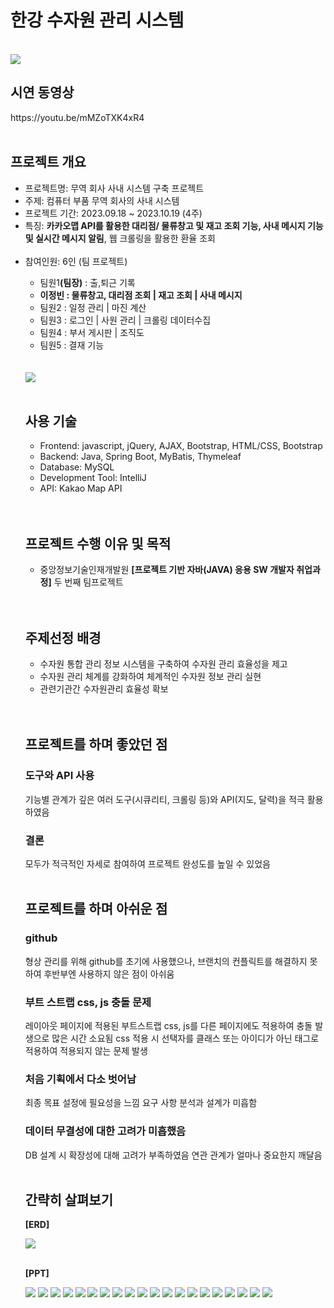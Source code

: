<h1>한강 수자원 관리 시스템</h1><br>
<img src="https://github.com/jungkong76/Gis_hanrivertp/assets/145302179/821f3d77-95f1-4129-8f37-e962342bce5a"/>

<h2>시연 동영상</h2>
https://youtu.be/mMZoTXK4xR4
<br/><br/>

<h2>프로젝트 개요</h2>
<ul>
<li>프로젝트명: 무역 회사 사내 시스템 구축 프로젝트</li>
<li>주제: 컴퓨터 부품 무역 회사의 사내 시스템</li>
<li>프로젝트 기간: 2023.09.18 ~ 2023.10.19 (4주)</li>
<li>특징: <strong>카카오맵 API를 활용한 대리점/ 물류창고 및 재고 조회 기능, 사내 메시지 기능 및 실시간 메시지 알림</strong>, 웹 크롤링을 활용한 환율 조회</li><br/>
<li>참여인원: 6인 (팀 프로젝트)</li>
  <ul>
  <li>팀원1<strong>(팀장)</strong> : 출,퇴근 기록</li>
  <li><strong>이정빈 : 물류창고, 대리점 조회 | 재고 조회 | 사내 메시지</strong></li>
  <li>팀원2 : 일정 관리 | 마진 계산</li>
  <li>팀원3 : 로그인 | 사원 관리 | 크롤링 데이터수집</li>
  <li>팀원4 : 부서 게시판 | 조직도</li>
  <li>팀원5 : 결재 기능</li></ul>
  <br><br>

<img src="https://github.com/jungkong76/OMZTeam2023/assets/145302179/390e617c-891f-4abf-841f-884f85d7e0f2"/>
<br><br>

<h2>사용 기술</h2>
<ul>
<li>Frontend: javascript, jQuery, AJAX, Bootstrap, HTML/CSS, Bootstrap</li>
<li>Backend: Java, Spring Boot, MyBatis, Thymeleaf</li>
<li>Database: MySQL</li>
<li>Development Tool: IntelliJ</li>
<li>API: Kakao Map API</li>
</ul>
<br><br>

<h2>프로젝트 수행 이유 및 목적</h2>
<ul>
  <li>중앙정보기술인재개발원 <strong>[프로젝트 기반 자바(JAVA) 응용 SW 개발자 취업과정]</strong> 두 번째 팀프로젝트</li>
</ul>
<br><br>

<h2>주제선정 배경</h2>
<ul>
<li>수자원 통합 관리 정보 시스템을 구축하여 수자원 관리 효율성을 제고</li>
  <li>수자원 관리 체계를 강화하여 체계적인 수자원 정보 관리 실현</li>
  <li>관련기관간 수자원관리 효율성 확보 </li>
</ul>
<br><br>

<h2>프로젝트를 하며 좋았던 점</h2>
<h3>도구와 API 사용</h3>
기능별 관계가 깊은 여러 도구(시큐리티, 크롤링 등)와 API(지도, 달력)을 적극 활용하였음

<h3>결론</h3>
모두가 적극적인 자세로 참여하여 프로젝트 완성도를 높일 수 있었음
<br><br>


<h2>프로젝트를 하며 아쉬운 점</h2>
<h3>github</h3>
형상 관리를 위해 github를 초기에 사용했으나,
브랜치의 컨플릭트를 해결하지 못하여 후반부엔 사용하지 않은 점이 아쉬움

<h3>부트 스트랩 css, js 충돌 문제</h3>
레이아웃 페이지에 적용된 부트스트랩 css, js를 다른 페이지에도 적용하여 충돌 발생으로 많은 시간 소요됨
css 적용 시 선택자를 클래스 또는 아이디가 아닌 태그로 적용하여 적용되지 않는 문제 발생

<h3>처음 기획에서 다소 벗어남</h3>
최종 목표 설정에 필요성을 느낌
요구 사항 분석과 설계가 미흡함 

<h3>데이터 무결성에 대한 고려가 미흡했음</h3>
DB 설계 시 확장성에 대해 고려가 부족하였음
연관 관계가 얼마나 중요한지 깨달음
<br><br>


<h2>간략히 살펴보기</h2>
<p><strong>[ERD]</strong></p>
<img src="https://github.com/jungkong76/ALLIT_2023/assets/145302179/402ee6ae-5341-497e-970d-65ec68782475"/><br><br>

<p><strong>[PPT]</strong></p>
<img src="https://github.com/jungkong76/OMZTeam2023/assets/145302179/ba1895d8-0d71-4ba9-86bd-235ed18e8c52"/>
<img src="https://github.com/jungkong76/OMZTeam2023/assets/145302179/ec11a895-8457-43b7-a645-49be8e61c866"/>
<img src="https://github.com/jungkong76/OMZTeam2023/assets/145302179/2fd1a3ef-f166-4885-98ad-d7684136d899"/>
<img src="https://github.com/jungkong76/OMZTeam2023/assets/145302179/a28fd47d-1f0e-46e1-9069-0be0f2854d15"/>
<img src = "https://github.com/jungkong76/OMZTeam2023/assets/145302179/0585455a-bbe5-440c-840f-fbd143ef852c"/>
<img src = "https://github.com/jungkong76/OMZTeam2023/assets/145302179/e91e3498-d7ab-4054-a5b0-31730be82ec2"/>
<img src = "https://github.com/jungkong76/OMZTeam2023/assets/145302179/31c6280b-0f1e-4d3b-990c-40406f59c45a"/>
<img src = "https://github.com/jungkong76/OMZTeam2023/assets/145302179/059f4f64-770b-415f-a422-07e726088394"/>
<img src = "https://github.com/jungkong76/OMZTeam2023/assets/145302179/17be43f3-9fdb-40cf-b58b-91269e7e8ad9"/>
<img src = "https://github.com/jungkong76/OMZTeam2023/assets/145302179/26bb7cab-6a9f-436f-94ad-22d9f78ae913"/>
<img src = "https://github.com/jungkong76/OMZTeam2023/assets/145302179/53916025-7bdc-481a-b82c-0343be9b7c05"/>
<img src = "https://github.com/jungkong76/OMZTeam2023/assets/145302179/3d79c83d-e4f5-4069-b4c3-786faee09703"/>
<img src = "https://github.com/jungkong76/OMZTeam2023/assets/145302179/f793aa70-3394-4dde-8705-2c82b4ba79aa"/>
<img src = "https://github.com/jungkong76/OMZTeam2023/assets/145302179/e7f7af0c-a3da-4bea-9573-7b8f4f7d3033"/>
<img src = "https://github.com/jungkong76/OMZTeam2023/assets/145302179/ac9fd40e-7be7-46cb-bc22-dfaf23c4238d"/>
<img src = "https://github.com/jungkong76/OMZTeam2023/assets/145302179/56351188-1076-409b-b309-7f9fe871c979"/>
<img src = "https://github.com/jungkong76/OMZTeam2023/assets/145302179/b38f4149-bb95-4dc8-929c-aba7054fa81a"/>
<img src = "https://github.com/jungkong76/OMZTeam2023/assets/145302179/4d5e2ba6-bfbc-4a71-8004-f2d134ebb017"/>
<img src = "https://github.com/jungkong76/OMZTeam2023/assets/145302179/ca8b8fdd-fb30-428f-9b0e-3a677c14e4a2"/>
<img src = "https://github.com/jungkong76/OMZTeam2023/assets/145302179/ef2bb955-9aae-4b69-bd1f-2636cf4732af"/>



